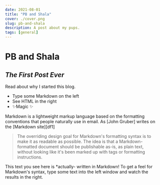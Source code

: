 ```yaml
---
date: 2021-08-01
title: "PB and Shala"
cover: ./cover.png
slug: pb-and-shala
description: A post about my pups. 
tags: [general]
---
```



# PB and Shala
## _The First Post Ever_

Read about why I started this blog.

- Type some Markdown on the left
- See HTML in the right
- ✨Magic ✨

Markdown is a lightweight markup language based on the formatting conventions
that people naturally use in email.
As [John Gruber] writes on the [Markdown site][df1]

> The overriding design goal for Markdown's
> formatting syntax is to make it as readable
> as possible. The idea is that a
> Markdown-formatted document should be
> publishable as-is, as plain text, without
> looking like it's been marked up with tags
> or formatting instructions.

This text you see here is *actually- written in Markdown! To get a feel
for Markdown's syntax, type some text into the left window and
watch the results in the right.
